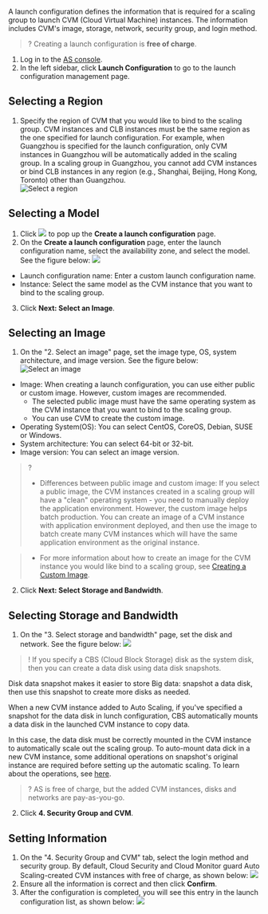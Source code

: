 A launch configuration defines the information that is required for a scaling group to launch CVM (Cloud Virtual Machine) instances. The information includes CVM's image, storage, network, security group, and login method.  
>? Creating a launch configuration is **free of charge**.

1. Log in to the [AS console](https://console.cloud.tencent.com/autoscaling/config).
2. In the left sidebar, click **Launch Configuration** to go to the launch configuration management page.

## Selecting a Region

1. Specify the region of CVM that you would like to bind to the scaling group.
CVM instances and CLB instances must be the same region as the one specified for launch configuration. For example, when Guangzhou is specified for the launch configuration, only CVM instances in Guangzhou will be automatically added in the scaling group.  In a scaling group in Guangzhou, you cannot add CVM instances or bind CLB instances in any region (e.g., Shanghai, Beijing, Hong Kong, Toronto) other than Guangzhou.  
![Select a region](https://main.qcloudimg.com/raw/07a746c4f69b1a8641b74ce1ddc5cf4f.png)

## Selecting a Model

1. Click ![](//mccdn.qcloud.com/static/img/9d38f7bfbe02a922370765f3adfa58bf/image.png) to pop up the **Create a launch configuration** page.
2. On the **Create a launch configuration** page, enter the launch configuration name, select the availability zone, and select the model. See the figure below:
![](https://main.qcloudimg.com/raw/a38b03bb3c23c1393169598fcb195897.png)
 - Launch configuration name: Enter a custom launch configuration name.
 - Instance: Select the same model as the CVM instance that you want to bind to the scaling group.
3. Click **Next: Select an Image**.

## Selecting an Image

1. On the "2. Select an image" page, set the image type, OS, system architecture, and image version. See the figure below:
![Select an image](https://main.qcloudimg.com/raw/9459776ded2df48d711cf4b6a2bb77a4.png)
 - Image: When creating a launch configuration, you can use either public or custom image. However, custom images are recommended.
    - The selected public image must have the same operating system as the CVM instance that you want to bind to the scaling group.
    - You can use CVM to create the custom image.
 - Operating System(OS): You can select CentOS, CoreOS, Debian, SUSE or Windows.
 - System architecture: You can select 64-bit or 32-bit.
 - Image version: You can select an image version.
 
 >?  
 > - Differences between public image and custom image: If you select a public image, the  CVM instances created in a scaling group will have a "clean" operating system - you need to manually deploy the application environment. However, the custom image helps batch production. You can create an image of a CVM instance with application environment deployed, and then use the image to batch create many CVM instances which will have the same application environment as the original instance.

 > - For more information about how to create an image for the CVM instance you would like bind to a scaling group, see [Creating a Custom Image](https://cloud.tencent.com/document/product/213/4942).
2. Click **Next: Select Storage and Bandwidth**.

## Selecting Storage and Bandwidth

1. On the "3. Select storage and bandwidth" page, set the disk and network. See the figure below:
![](https://main.qcloudimg.com/raw/c958b41819de424b6e4b7e414c92d71e.png)
>!  If you specify a CBS (Cloud Block Storage) disk as the system disk, then you can create a data disk using data disk snapshots.

Disk data snapshot makes it easier to store Big data: snapshot a data disk, then use this snapshot to create more disks as needed. 

When a new CVM instance added to Auto Scaling, if you've specified a snapshot for the data disk in lunch configuration, CBS automatically mounts a data disk in the launched CVM instance to copy data.

 In this case,  the data disk must be correctly mounted in the CVM instance to automatically scale out the scaling group. To auto-mount data dick in a new CVM instance, some additional operations on snapshot's original instance are required before setting up the automatic scaling. To learn about the operations, see [here](https://cloud.tencent.com/doc/product/362/5564).
>? AS is free of charge, but the added CVM instances, disks and networks are pay-as-you-go.
2. Click **4. Security Group and CVM**.

## Setting Information

1. On the "4. Security Group and CVM" tab, select the login method and security group. By default, Cloud Security and Cloud Monitor guard Auto Scaling-created CVM instances with free of charge, as shown below:
![](https://main.qcloudimg.com/raw/e7e5cba6e2c52b768e959a5db4c73bae.png)
3. Ensure all the information is correct and then click **Confirm**.
4. After the configuration is completed, you will see this entry in the launch configuration list, as shown below: 
![](https://mc.qcloudimg.com/static/img/67ba31fd6c1f12485bb8f96220aaf6af/image.png)
